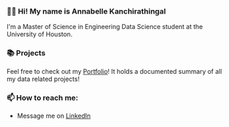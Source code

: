 ### 👋🏽 Hi! My name is Annabelle Kanchirathingal

I'm a Master of Science in Engineering Data Science student at the University of Houston. 

### 📚 Projects
Feel free to check out my [Portfolio](https://github.com/annabellekanch/Portfolio)! It holds a documented summary of all my data related projects!

### 📫 How to reach me:
* Message me on [LinkedIn](https://www.linkedin.com/in/annabellekanch/)
